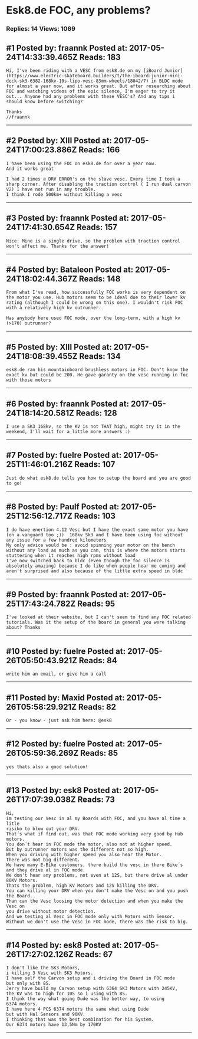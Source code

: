 # Esk8.de FOC, any problems?

### Replies: 14 Views: 1069

## \#1 Posted by: fraannk Posted at: 2017-05-24T14:33:39.465Z Reads: 183

```
Hi, I've been riding with a VESC from esk8.de on my [iBoard Junior](https://www.electric-skateboard.builders/t/the-iboard-junior-mini-deck-sk3-6382-168kv-10s-lipo-vesc-83mm-wheels/18042/7) in BLDC mode for almost a year now, and it works great. But after researching about FOC and watching videos of the epic silence, I'm eager to try it out... Anyone had any problems with these VESC's? And any tips i should know before switching? 

Thanks
//fraannk
```

---
## \#2 Posted by: XIII Posted at: 2017-05-24T17:00:23.886Z Reads: 166

```
I have been using the FOC on esk8.de for over a year now. 
And it works great

I had 2 times a DRV ERROR's on the slave vesc. Every time I took a sharp corner. After disabling the traction control ( I run dual carvon V2) I have not run in any trouble. 
I think I rode 500km+ without killing a vesc
```

---
## \#3 Posted by: fraannk Posted at: 2017-05-24T17:41:30.654Z Reads: 157

```
Nice. Mine is a single drive, so the problem with traction control won't affect me. Thanks for the answer!
```

---
## \#4 Posted by: Bataleon Posted at: 2017-05-24T18:02:44.367Z Reads: 148

```
From what I've read, how successfully FOC works is very dependent on the motor you use. Hub motors seem to be ideal due to their lower kv rating (although I could be wrong on this one). I wouldn't risk FOC with a relatively high kv outrunner.

Has anybody here used FOC mode, over the long-term, with a high kv (>170) outrunner?
```

---
## \#5 Posted by: XIII Posted at: 2017-05-24T18:08:39.455Z Reads: 134

```
esk8.de ran his mountainboard brushless motors in FOC. Don't know the exact kv but could be 200. He gave garanty on the vesc running in foc with those motors
```

---
## \#6 Posted by: fraannk Posted at: 2017-05-24T18:14:20.581Z Reads: 128

```
I use a SK3 168kv, so the KV is not THAT high, might try it in the weekend, I'll wait for a little more answers :)
```

---
## \#7 Posted by: fuelre Posted at: 2017-05-25T11:46:01.216Z Reads: 107

```
Just do what esk8.de tells you how to setup the board and you are good to go!
```

---
## \#8 Posted by: Paulf Posted at: 2017-05-25T12:56:12.717Z Reads: 103

```
I do have enertion 4.12 Vesc but I have the exact same motor you have (on a vanguard too ;))  168kv Sk3 and I have been using foc without any issue for a few hundred kilometers 
My only advice would be : avoid spinning your motor on the bench without any load as much as you can, this is where the motors starts stuttering when it reaches high rpms without load 
I've now switched back to bldc (even though the foc silence is absolutely amazing) because I do like when people hear me coming and aren't surprised and also because of the little extra speed in bldc
```

---
## \#9 Posted by: fraannk Posted at: 2017-05-25T17:43:24.782Z Reads: 95

```
I've looked at their website, but I can't seem to find any FOC related tutorials. Was it the setup of the board in general you were talking about? Thanks
```

---
## \#10 Posted by: fuelre Posted at: 2017-05-26T05:50:43.921Z Reads: 84

```
write him an email, or give him a call
```

---
## \#11 Posted by: Maxid Posted at: 2017-05-26T05:58:29.921Z Reads: 82

```
Or - you know - just ask him here: @esk8
```

---
## \#12 Posted by: fuelre Posted at: 2017-05-26T05:59:36.269Z Reads: 85

```
yes thats also a good solution!
```

---
## \#13 Posted by: esk8 Posted at: 2017-05-26T17:07:39.038Z Reads: 73

```
Hi,
im testing our Vesc in al my Boards with FOC, and you have al time a litle
risiko to blow out your DRV.
That´s what if find out, was that FOC mode working very good by Hub motors.
You don´t hear in FOC mode the motor, also not at higher speed.
But by outrunner motors was the different not so high.
When you driving with higher speed you also hear the Motor.
There was not big different.
We have many E-Bike customers, there build the vesc in there Bike´s
and they drive al in FOC mode.
We don't hear any problems, not even at 12S, but there drive al under 80KV Motors.
Thats the problem, high KV Motors and 12S killing the DRV.
You can killing your DRV when you don't make the Vesc on and you push the Board.
Than can the Vesc loosing the motor detection and when you make the Vesc on
you drive without motor detection.
And we testing al Vesc in FOC mode only with Motors with Sensor.
Without we don't use the Vesc in FOC mode, there was the risk to big.
```

---
## \#14 Posted by: esk8 Posted at: 2017-05-26T17:27:02.126Z Reads: 67

```
I don't like the SK3 Motors,
i killing 3 Vesc with SK3 Motors.
I have self the Carvon setup and i driving the Board in FOC mode
but only with 8S.
Jerry have build my Carvon setup with 6364 SK3 Motors with 245KV,
the KV was to high for 10S so i using with 8S.
I think the way what going Dude was the better way, to using 
6374 motors.
I have here 4 PCS 6374 motors the same what using Dude
but with Hal Sensors and 90KV.
I thinking that was the best combination for his System.
Our 6374 motors have 13,5Nm by 170KV
```

---
